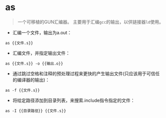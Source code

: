 # as

> 一个可移植的GUN汇编器。
> 主要用于汇编`gcc`的输出，以供链接器`ld`使用。

- 汇编一个文件，输出为a.out：

`as {{文件.s}}`

- 汇编文件，并指定输出文件：

`as {{文件.s}} -o {{输出.o}}`

- 通过跳过空格和注释的预处理过程来更快的产生输出文件(只应该用于可信任的编译器的输出)：

`as -f {{文件.s}}`

- 将给定路径添加到目录列表，来搜索.include指令指定的文件：

`as -I {{目录路径}} {{文件.s}}`
